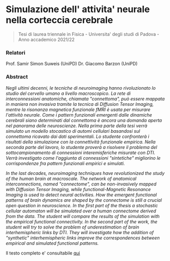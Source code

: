 # Simulazione dell' attivita' neurale nella corteccia cerebrale
> Tesi di laurea triennale in Fisica - Universita' degli studi di Padova - Anno accademico 2021/22

### Relatori
Prof. Samir Simon Suweis (UniPD)
Dr. Giacomo Barzon (UniPD)

### Abstract
*Negli ultimi decenni, le tecniche di neuroimaging hanno rivoluzionato lo studio del cervello umano a livello macroscopico. La rete di interconnessioni anatomiche, chiamata "connettoma", può essere mappata in maniera non invasiva tramite la tecnica di Diffusion Tensor Imaging, mentre la risonanza magnetica funzionale fMRI è usata per misurare l'attività neurale.
Come i pattern funzionali emergenti dalle dinamiche cerebrali siano determinati dal connettoma è ancora una domanda aperta nel panorama delle neuroscienze. 
Nella prima parte della tesi verrà simulato un modello stocastico di automi cellulari basandosi sul connettoma ricavato dai dati sperimentali.
Lo studente confronterà i risultati della simulazione con la connettività funzionale empirica. Nella seconda parte del lavoro, lo studente proverà a risolvere il problema del sottocampionamento di connessioni interemisferiche misurate con DTI. Verrà investigato come l'aggiunta di connessioni "sintetiche" migliorino le corrispondenze fra pattern funzionali empirici e simulati.*

*In the last decades, neuroimaging techniques have revolutionized the study of the human brain at macroscale. The network of anatomical interconnections, named "connectome", can be non-invasively mapped with Diffusion Tensor Imaging, while functional-Magnetic Resonance Imaging is used to detect neural activities.
How the emergent functional patterns of brain dynamics are shaped by the connectome is still a crucial open question in neuroscience.
In the first part of the thesis a stochastic cellular automaton will be simulated over a human connectome derived from the data. The student will compare the results of the simulation with the empirical functional connectivity. In the second part of the work, the student will try to solve the problem of underestimation of brain interhemispheric links by DTI. They will investigate how the addition of "synthetic" interhemispheric links improve the correspondences between empirical and simulated functional patterns.*

Il testo completo e' consultabile [qui](https://thesis.unipd.it/bitstream/20.500.12608/35057/1/Bertola_Tommaso.pdf)
